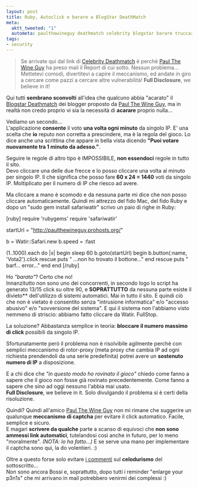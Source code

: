 ```yaml
--- 
layout: post
title: Ruby, Autoclick e barare a BlogStar DeathMatch
meta: 
  aktt_tweeted: "1"
  autometa: paulthewineguy deathmatch celebrity blogstar barare truccare barato hacker
tags: 
- security
---
```

> Se arrivate qui dal link di [Celebrity Deathmatch](http://paulthewineguy.prohosts.org/) è perchè [Paul The Wine Guy](http://www.paulthewineguy.com/) ha preso mail il Report di cui sotto.
> Nessun problema... Mettetevi comodi, divertitevi a capire il meccanismo, ed andate in giro a cercare come pazzi a cercare altre vulnerabilità!
> **Full Disclosure**, we believe in it!

Qui tutti **sembrano sconvolti** all'idea che qualcuno abbia "acarato" il [Blogstar Deathmatch](http://paulthewineguy.prohosts.org/) dei blogger proposto da [Paul The Wine Guy](http://www.paulthewineguy.com/), ma in realtà non credo proprio vi sia la necessità di **acarare** proprio nulla...  
  
Vediamo un secondo...  
L'applicazione **consente** il voto **una volta ogni minuto** da singolo IP. E' una scelta che **io** reputo non corretta a prescindere, ma è la regola del gioco. Lo dice anche una scrittina che appare in bella vista dicendo **"Puoi votare nuovamente tra 1 minuto da adesso."**.  
  
Seguire le regole di altro tipo è IMPOSSIBILE, **non essendoci** regole in tutto il sito.  
Devo cliccare una delle due frecce e lo posso cliccare una volta al minuto per singolo IP. Il che significa che posso fare **60 x 24 = 1440** voti da singolo IP. Moltiplicato per il numero di IP che riesco ad avere.  

<!--more-->
  
Ma cliccare a mano è scomodo e da nessuna parte mi dice che non posso cliccare automaticamente. Quindi mi attrezzo del fido Mac, del fido Ruby e dopo un "sudo gem install safariwatir" scrivo un paio di righe in Ruby:  
  
  
[ruby]
require 'rubygems'
require 'safariwatir'

startUrl = "http://paulthewineguy.prohosts.org/"

b = Watir::Safari.new
b.speed = :fast

(1..1000).each do |x|
  begin
    sleep 60
    b.goto(startUrl)
    begin
      b.button(:name, 'Vota2').click
    rescue
      puts "    ...non ho trovato il bottone..."
    end
  rescue
    puts " barf... error..."
  end
end
[/ruby] 
  
Ho *"barato"*? Certo che no!  
Innanzitutto non sono uno dei concorrenti, in secondo logo lo script ha generato 13/15 click su oltre 90, e **SOPRATTUTTO** da nessuna parte esiste il divieto** dell'utilizzo di sistemi automatici. Mai in tutto il sito. E quindi ciò che non è vietato è consentito senza "intrusione informatica" e/o "accesso abusivo" e/o "sovversione del sistema". E qui il sistema non l'abbiamo visto nemmeno di striscio: abbiamo fatto cliccare da Watir. FullStop.  
  
La soluzione? Abbastanza semplice in teoria: **bloccare il numero massimo di click** possibili da singolo IP.  
  
Sfortunatamente però il problema non è risolvibile agilmente perché con semplici meccanismo di rotor-proxy (meta proxy che cambia IP ad ogni richiesta prendendoli da una serie predefinita) potrei avere un **sostenuto numero di IP** a disposizione.  
  
E a chi dice che *"in questo modo ho rovinato il gioco"* chiedo come fanno a sapere che il gioco non fosse già rovinato precedentemente. Come fanno a sapere che sino ad oggi nessuno l'abbia mai usato.  
**Full Disclosure**, we believe in it. Solo divulgando il problema si è certi della risoluzione.  
  
Quindi? Quindi all'amico  [Paul The Wine Guy](http://www.paulthewineguy.com/) non mi rimane che suggerire un qualunque **meccanismo di captcha** per evitare il click automatico. Facile, semplice e sicuro.  
E magari **scrivere da qualche** parte a scanso di equivoci che **non sono ammessi link automatici**, tutelandosi così anche in futuro, per lo meno "moralmente". *(NOTA: lo ha fatto...)* 
E se serve una mano per implementare il captcha sono qui, la do volentieri. :)  
    
Oltre a questo forse solo evitare [i commenti](http://twitter.com/PaulTheWineGuy/statuses/360252742) sul **celodurismo** del sottoscritto...   
Non sono ancora Bossi e, soprattutto, dopo tutti i reminder "enlarge your p3n1s" che mi arrivano in mail potrebbero venirmi dei complessi :) 
